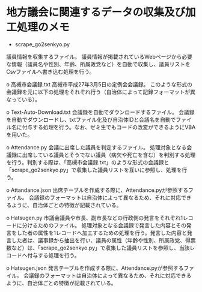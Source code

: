 # 地方議会に関連するデータの収集及び加工処理のメモ

* scrape_go2senkyo.py

議員情報を収集するファイル。
議員情報が掲載されているWebページから必要な情報（議員名や性別、年齢、所属政党など）を自動で収集し、議員リストをCsvファイルへ書き込む処理を行う。

o 高槻市会議録.txt
高槻市平成27年3月5日の定例会会議録。
このような形式の会議録を元に以下の処理をそれぞれ行う（自治体によって記録フォーマットが異なっている）。

o Text-Auto-Download.txt
会議録を自動でダウンロードするファイル。
会議録を自動でダウンロードし、txtファイル化及び自治体IDと会議名を自動でファイル名に付与する処理を行う。なお、ゼミ生でもコードの改変ができるようにVBAを用いた。

o Attendance.py
会議に出席した議員を判定するファイル。
処理対象となる会議録に出席している議員とそうでない議員（病欠や死亡を含む）を判別する処理を行う。判別する際は、「高槻市会議録.txt」のような形式の会議録と「scrape_go2senkyo.py」で収集した議員リストを互いに参照し、処理を行う。

o Attandance.json
出席テーブルを作成する際に、Attendance.pyが参照するファイル。
会議録のフォーマットは自治体によって異なるため、それに対応できるように、自治体ごとの特徴が記載されている。

o Hatsugen.py
市議会議員や市長、副市長などの行政側の発言をそれぞれ1レコードに分けるためのファイル。
処理対象となる会議録で発言した内容とその発言をした者の属性を1レコードへ加工するための処理を行う。発言した内容と発言した者は、議事録から抽出を行い、議員の属性（年齢や性別、所属政党、得票数など）は、「scrape_go2senkyo.py」で収集した議員リストを参照し、当該レコードへ付与する処理を行う。

o Hatsugen.json
発言テーブルを作成する際に、Attendance.pyが参照するファイル。
会議録のフォーマットは自治体によって異なるため、それに対応できるように、自治体ごとの特徴が記載されている。

